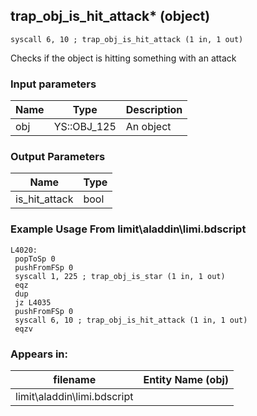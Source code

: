## trap_obj_is_hit_attack* (object)

`syscall 6, 10 ; trap_obj_is_hit_attack (1 in, 1 out)`

Checks if the object is hitting something with an attack

### Input parameters
| Name | Type | Description
|------|------|------------
| obj   | YS::OBJ_125   | An object


### Output Parameters
| Name | Type
|------|-----
| is_hit_attack   | bool   
### Example Usage From limit\aladdin\limi.bdscript
```plaintext
L4020:
 popToSp 0
 pushFromFSp 0
 syscall 1, 225 ; trap_obj_is_star (1 in, 1 out)
 eqz 
 dup 
 jz L4035
 pushFromFSp 0
 syscall 6, 10 ; trap_obj_is_hit_attack (1 in, 1 out)
 eqzv
```


### Appears in:
| filename | Entity Name (obj)
|----------|-------------
| limit\aladdin\limi.bdscript       |           



